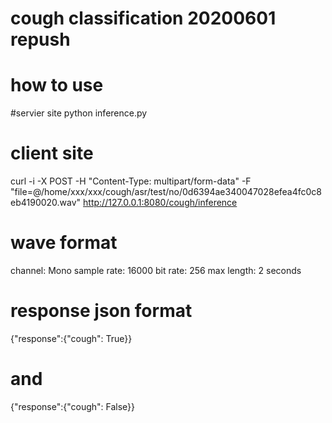 # cough classification 20200601 repush

# how to use 
#servier site
python inference.py


# client site
curl -i -X POST -H "Content-Type: multipart/form-data" -F "file=@/home/xxx/xxx/cough/asr/test/no/0d6394ae340047028efea4fc0c8eb4190020.wav"   http://127.0.0.1:8080/cough/inference

# wave format
channel: Mono
sample rate: 16000
bit rate: 256
max length: 2 seconds


# response json format
{"response":{"cough": True}}
# and
{"response":{"cough": False}}

